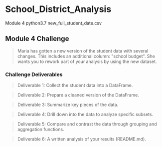 # School_District_Analysis
Module 4
python3.7
new_full_student_date.csv

## Module 4 Challenge
>Maria has gotten a new version of the student data with several changes. This includes an additional column: "school budget". She wants you to rework part of your analysis by using the new dataset.
### Challenge Deliverables 
>Deliverable 1: Collect the student data into a DataFrame.

>Deliverable 2: Prepare a cleaned version of the DataFrame.

>Deliverable 3: Summarize key pieces of the data.

>Deliverable 4: Drill down into the data to analyze specific subsets.

>Deliverable 5: Compare and contrast the data through grouping and aggregation functions.

>Deliverable 6: A written analysis of your results (README.md).
